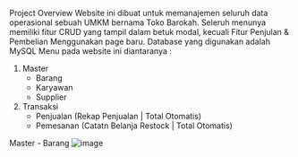 Project Overview
Website ini dibuat untuk memanajemen seluruh data operasional sebuah UMKM bernama Toko Barokah. 
Seleruh menunya memiliki fitur CRUD yang tampil dalam betuk modal, kecuali Fitur Penjulan & Pembelian
Menggunakan page baru.
Database yang digunakan adalah MySQL
Menu pada website ini diantaranya :
1. Master
   - Barang 
   - Karyawan 
   - Supplier
2. Transaksi
   - Penjualan (Rekap Penjualan | Total Otomatis)
   - Pemesanan (Catatn Belanja Restock | Total Otomatis)


Master - Barang 
![image](https://github.com/anandafauziah/TokoBarokah-CRUD/assets/113484856/33dc342d-3961-4a07-81bc-47aa558e47ef)
